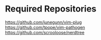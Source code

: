 # Required Repositories  

https://github.com/junegunn/vim-plug  
https://github.com/tpope/vim-pathogen  
https://github.com/scrooloose/nerdtree  
